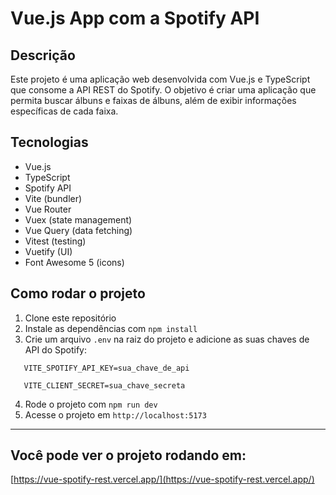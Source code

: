 # Vue.js App com a Spotify API

## Descrição

Este projeto é uma aplicação web desenvolvida com Vue.js e TypeScript que consome a API REST do Spotify. O objetivo é criar uma aplicação que permita buscar álbuns e faixas de álbuns, além de exibir informações específicas de cada faixa.

## Tecnologias

- Vue.js
- TypeScript
- Spotify API
- Vite (bundler)
- Vue Router
- Vuex (state management)
- Vue Query (data fetching)
- Vitest (testing)
- Vuetify (UI)
- Font Awesome 5 (icons)

## Como rodar o projeto

1. Clone este repositório
2. Instale as dependências com `npm install`
3. Crie um arquivo `.env` na raiz do projeto e adicione as suas chaves de API do Spotify:

```
   VITE_SPOTIFY_API_KEY=sua_chave_de_api

   VITE_CLIENT_SECRET=sua_chave_secreta
```

4. Rode o projeto com `npm run dev`
5. Acesse o projeto em `http://localhost:5173`

---

## Você pode ver o projeto rodando em:

[https://vue-spotify-rest.vercel.app/](https://vue-spotify-rest.vercel.app/)
